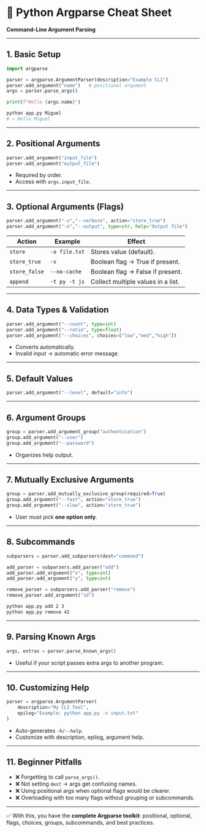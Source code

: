 

# 📘 Python Argparse Cheat Sheet

**Command-Line Argument Parsing**

---

## 1. Basic Setup

```python
import argparse

parser = argparse.ArgumentParser(description="Example CLI")
parser.add_argument("name")   # positional argument
args = parser.parse_args()

print(f"Hello {args.name}")
```

```bash
python app.py Miguel
# → Hello Miguel
```

---

## 2. Positional Arguments

```python
parser.add_argument("input_file")
parser.add_argument("output_file")
```

* Required by order.
* Access with `args.input_file`.

---

## 3. Optional Arguments (Flags)

```python
parser.add_argument("-v","--verbose", action="store_true")
parser.add_argument("-o","--output", type=str, help="Output file")
```

| Action        | Example       | Effect                             |
| ------------- | ------------- | ---------------------------------- |
| `store`       | `-o file.txt` | Stores value (default).            |
| `store_true`  | `-v`          | Boolean flag → True if present.    |
| `store_false` | `--no-cache`  | Boolean flag → False if present.   |
| `append`      | `-t py -t js` | Collect multiple values in a list. |

---

## 4. Data Types & Validation

```python
parser.add_argument("--count", type=int)
parser.add_argument("--ratio", type=float)
parser.add_argument("--choices", choices=["low","med","high"])
```

* Converts automatically.
* Invalid input → automatic error message.

---

## 5. Default Values

```python
parser.add_argument("--level", default="info")
```

---

## 6. Argument Groups

```python
group = parser.add_argument_group("authentication")
group.add_argument("--user")
group.add_argument("--password")
```

* Organizes help output.

---

## 7. Mutually Exclusive Arguments

```python
group = parser.add_mutually_exclusive_group(required=True)
group.add_argument("--fast", action="store_true")
group.add_argument("--slow", action="store_true")
```

* User must pick **one option only**.

---

## 8. Subcommands

```python
subparsers = parser.add_subparsers(dest="command")

add_parser = subparsers.add_parser("add")
add_parser.add_argument("x", type=int)
add_parser.add_argument("y", type=int)

remove_parser = subparsers.add_parser("remove")
remove_parser.add_argument("id")
```

```bash
python app.py add 2 3
python app.py remove 42
```

---

## 9. Parsing Known Args

```python
args, extras = parser.parse_known_args()
```

* Useful if your script passes extra args to another program.

---

## 10. Customizing Help

```python
parser = argparse.ArgumentParser(
    description="My CLI Tool",
    epilog="Example: python app.py -v input.txt"
)
```

* Auto-generates `-h/--help`.
* Customize with description, epilog, argument help.

---

## 11. Beginner Pitfalls

* ❌ Forgetting to call `parse_args()`.
* ❌ Not setting `dest` → args get confusing names.
* ❌ Using positional args when optional flags would be clearer.
* ❌ Overloading with too many flags without grouping or subcommands.

---

✅ With this, you have the **complete Argparse toolkit**: positional, optional, flags, choices, groups, subcommands, and best practices.

